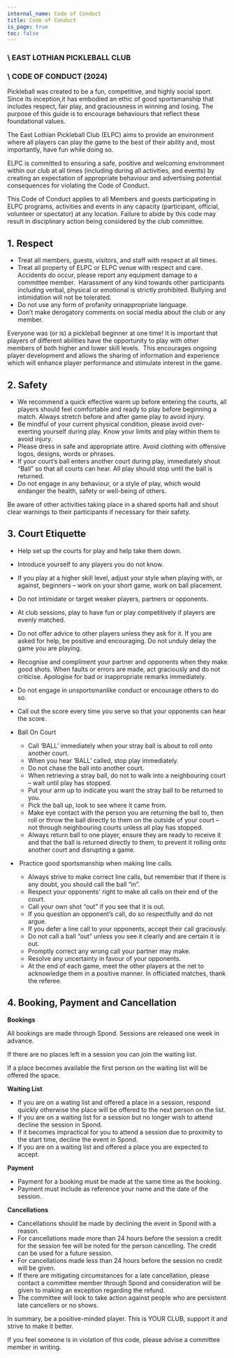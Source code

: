 ```yaml
---
internal_name: Code of Conduct
title: Code of Conduct
is_page: true
toc: false
---
```

### \    EAST LOTHIAN PICKLEBALL CLUB

### \    CODE OF CONDUCT (2024)

Pickleball was created to be a fun, competitive, and highly social sport. Since its inception,it has embodied an ethic of good sportsmanship that includes respect, fair play, and graciousness in winning and losing. The purpose of this guide is to encourage behaviours that reflect these foundational values. 

The East Lothian Pickleball Club (ELPC) aims to provide an environment where all players can play the game to the best of their ability and, most importantly, have fun while doing so. 

ELPC is committed to ensuring a safe, positive and welcoming environment within our club at all times (including during all activities, and events) by creating an expectation of appropriate behaviour and advertising potential consequences for violating the Code of Conduct.

This Code of Conduct applies to all Members and guests participating in ELPC programs, activities and events in any capacity (participant, official, volunteer or spectator) at any location. Failure to abide by this code may result in
disciplinary action being considered by the club committee.

## 1. Respect

* Treat all members, guests, visitors, and staff with respect at all times. 
* Treat all property of ELPC or ELPC venue with respect and care. Accidents do occur, please report any equipment damage to a committee member. 
  Harassment of any kind towards other participants including verbal, physical or emotional is strictly prohibited.
  Bullying and intimidation will not be tolerated.
* Do not use any form of profanity orinappropriate language.
* Don’t make derogatory comments on social media about the club or any member.

Everyone was (or is) a pickleball beginner at one time! It is important that players of different abilities have the opportunity to play with other members of both higher and lower skill levels.  This encourages ongoing player development and allows the sharing of information and experience which will enhance player performance and stimulate interest in the game.

## 2. Safety

* We recommend a quick effective warm up before entering the courts, all players should feel comfortable and ready to play before beginning a match. Always stretch before and after game play to avoid injury. 
* Be mindful of your current physical condition, please avoid over-exerting yourself during play. Know your limits and play within them to avoid injury. 
* Please dress in safe and appropriate attire. Avoid clothing with offensive logos, designs, words or phrases. 
* If your court’s ball enters another court during play, immediately shout “Ball” so that all courts can hear.  All play should stop until the ball is returned. 
* Do not engage in any behaviour, or a style of play, which would endanger the health, safety or well-being of others.

Be aware of other activities taking place in a shared sports hall and shout clear warnings to their participants if necessary for their safety.

## 3. Court Etiquette

* Help set up the courts for play and help take them down.
* Introduce yourself to any players you do not know.
* If you play at a higher skill level, adjust your style when playing with, or against, beginners – work on your short game, work on ball placement. 
* Do not intimidate or target weaker players, partners or opponents.  
* At club sessions, play to have fun or play competitively if players are evenly matched.
* Do not offer advice to other players unless they ask for it. If you are asked for help, be positive and encouraging. Do not unduly delay the game you are playing.  
* Recognise and compliment your partner and opponents when they make good shots.  When faults or errors are made, act graciously and do not criticise.  Apologise for bad or inappropriate remarks immediately.
* Do not engage in unsportsmanlike conduct or encourage others to do so.
* Call out the score every time you serve so that your opponents can hear the score.  
* Ball On Court

  * Call ‘BALL’ immediately when your stray ball is about to roll onto another court.  
  * When you hear ‘BALL’ called, stop play immediately.  
  * Do not chase the ball into another court.  
  * When retrieving a stray ball, do not to walk into a neighbouring court – wait until play has stopped.
  * Put your arm up to indicate you want the stray ball to be returned to you.
  * Pick the ball up, look to see where it came from.
  * Make eye contact with the person you are returning the ball to, then roll or throw the ball directly to them on the outside of your court – not through neighbouring courts unless all play has stopped.    
  * Always return ball to one player, ensure they are ready to receive it and that the ball is returned directly to them, to prevent it rolling onto another court and disrupting a game. 
*  Practice good sportsmanship when making line calls.

  * Always strive to make correct line calls, but remember that if there is any doubt, you should call the ball “in”.
  * Respect your opponents' right to make all calls on their end of the court.
  * Call your own shot “out” if you see that it is out.
  * If you question an opponent’s call, do so respectfully and do not argue.
  * If you defer a line call to your opponents, accept their call graciously.
  * Do not call a ball “out” unless you see it clearly and are certain it is out.
  * Promptly correct any wrong call your partner may make.
  * Resolve any uncertainty in favour of your opponents.
  * At the end of each game, meet the other players at the net to acknowledge them in a positive manner. In officiated matches, thank the referee.

## 4. Booking, Payment and Cancellation

**Bookings**

All bookings are made through Spond. Sessions are released one week in advance.

If there are no places left in a session you can join the waiting list.  

If a place becomes available the first person on the waiting list will be offered the space.  

**Waiting List**

* If you are on a wating list and offered a place in a session, respond quickly otherwise the place will be offered to the next person on the list.
* If you are on a waiting list for a session but no longer wish to attend decline the session in Spond.
* If it becomes impractical for you to attend a session due to proximity to the start time, decline the event in Spond.
* If you are on a waiting list and offered a place you are expected to accept.

**Payment**

* Payment for a booking must be made at the same time as the booking.
* Payment must include as reference your name and the date of the session.

**Cancellations**

* Cancellations should be made by declining the event in Spond with a reason.
* For cancellations made more than 24 hours before the session a credit for the session fee will be noted for the person cancelling.  The credit can be used for a future session.
* For cancellations made less than 24 hours before the session no credit will be given.
* If there are mitigating circumstances for a late cancellation, please contact a committee member through Spond and consideration will be given to making an exception regarding the refund.
* The committee will look to take action against people who are persistent late cancellers or no shows.

In summary, be a positive-minded player.  This is YOUR CLUB, support it and strive to make it better.

If you feel someone is in violation of this code, please advise a committee member in writing.
